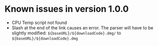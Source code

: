 # Known issues in version 1.0.0
- CPU Temp script not found
- Slash at the end of the link causes an error. The parser will have to be slightly modified: ``${baseURL}/${downloadCode}.dmg/`` to ``${baseURL}/${downloadCode}.dmg``
